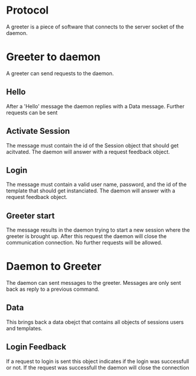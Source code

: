 # Protocol

A greeter is a piece of software that connects to the server socket of the daemon.

# Greeter to daemon

A greeter can send requests to the daemon.

## Hello
After a 'Hello' message the daemon replies with a Data message. Further requests can be sent

## Activate Session
The message must contain the id of the Session object that should get acitvated.
The daemon will answer with a request feedback object.

## Login
The message must contain a valid user name, password, and the id of the template that should get instanciated.
The daemon will answer with a request feedback object.

## Greeter start
The message results in the daemon trying to start a new session where the greeter is brought up.
After this request the daemon will close the communication connection. No further requests will be allowed.

# Daemon to Greeter

The daemon can sent messages to the greeter. Messages are only sent back as reply to a previous command.

## Data
This brings back a data obejct that contains all objects of sessions users and templates.

## Login Feedback
If a request to login is sent this object indicates if the login was successfull or not. If the request was successfull the daemon will close the connection
